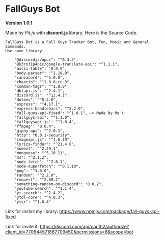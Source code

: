 # FallGuys Bot

**Version 1.0.1**

Made by *Pit.js* with **discord.js** library.
Here is the Source Code.


```
FallGuys Bot is a Fall Guys Tracker Bot, Fun, Music and General Commands.
Use some library:

    "@discordjs/opus": "^0.3.3",
    "@k3rn31p4nic/google-translate-api": "^1.1.1",    
    "ascii-table": "0.0.9",
    "body-parser": "^1.19.0",
    "canvacord": "^5.0.8",
    "cheerio": "^1.0.0-rc.3",    
    "common-tags": "^1.8.0",
    "dblapi.js": "^2.4.1",
    "discord.js": "^12.4.1",
    "dotenv": "^8.2.0",
    "express": "^4.17.1",
    "express-handlebars": "^5.2.0",
    "fall-guys-api-fixed": "^1.0.1", -> Made by Me (: 
    "fallguys-api": "^1.1.0",
    "fallguysapi.js": "^1.0.4",
    "ffmpeg": "0.0.4",
    "giphy-api": "^2.0.1",
    "http": "0.0.1-security",
    "imageapi.js": "^1.0.19",
    "lyrics-finder": "^21.4.0",
    "moment": "^2.29.1",
    "mongoose": "^5.10.11",
    "ms": "^2.1.2",
    "node-fetch": "^2.6.1",
    "node-superfetch": "^0.1.10",
    "pug": "^3.0.0",
    "random": "^2.2.0",    
    "request": "^2.88.2",
    "something-random-on-discord": "0.0.2",  
    "youtube-search": "^1.1.4",
    "yt-search": "^2.4.2",
    "ytdl-core": "^4.0.3",
    "ytsr": "^1.0.4"
```

Link for install my library:
https://www.npmjs.com/package/fall-guys-api-fixed

Link for invite it:
https://discord.com/api/oauth2/authorize?client_id=770644571867709450&permissions=8&scope=bot
